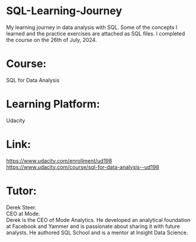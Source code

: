# SQL-Learning-Journey
My learning journey in data analysis with SQL.
Some of the concepts I learned and the practice exercises are attached as SQL files.
I completed the course on the 26th of July, 2024.
# Course:
SQL for Data Analysis
# Learning Platform: 
Udacity
# Link:
https://www.udacity.com/enrollment/ud198
https://www.udacity.com/course/sql-for-data-analysis--ud198
# Tutor: 
Derek Steer.
<br/> CEO at Mode.
<br/>Derek is the CEO of Mode Analytics. He developed an analytical 
foundation at Facebook and Yammer and is passionate about sharing 
it with future analysts. He authored SQL School and is a mentor at Insight Data Science.
